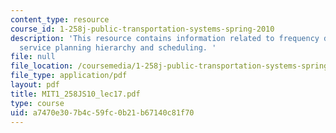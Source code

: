 ```yaml
---
content_type: resource
course_id: 1-258j-public-transportation-systems-spring-2010
description: 'This resource contains information related to frequency determination,
  service planning hierarchy and scheduling. '
file: null
file_location: /coursemedia/1-258j-public-transportation-systems-spring-2010/a7470e307b4c59fc0b21b67140c81f70_MIT1_258JS10_lec17.pdf
file_type: application/pdf
layout: pdf
title: MIT1_258JS10_lec17.pdf
type: course
uid: a7470e30-7b4c-59fc-0b21-b67140c81f70
---
```

